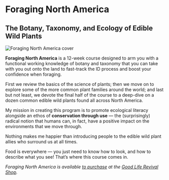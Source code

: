 # Foraging North America
## The Botany, Taxonomy, and Ecology of Edible Wild Plants

![Foraging North America cover](/fna-cover.jpg)

**Foraging North America** is a 12-week course designed to arm you with a functional working knowledge of botany and taxonomy that you can take with you out onto the land to fast-track the ID process and boost your confidence when foraging.

First we review the basics of the science of plants; then we move on to explore some of the more common plant families around the world; and last but not least, we devote the final half of the course to a deep-dive on a dozen common edible wild plants found all across North America.

My mission in creating this program is to promote ecological literacy alongside an ethos of **conservation through use** — the (surprisingly) radical notion that humans can, in fact, have a positive impact on the environments that we move through. 

Nothing makes me happier than introducing people to the edible wild plant allies who surround us at all times.

Food is everywhere — you just need to know how to look, and how to describe what you see! That’s where this course comes in.

*Foraging North America is available [to purchase](http://thegoodliferevival.com/shop/fna) at the [Good Life Revival Shop](http://thegoodliferevival.com/shop).*
